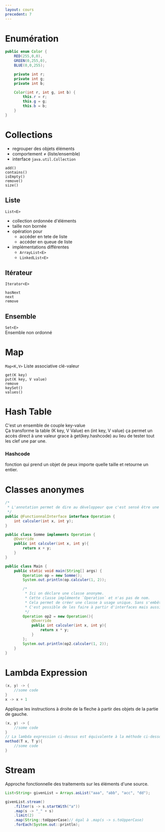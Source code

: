 ```yaml
---
layout: cours
precedent: 7
---
```


# Enumération

```java
public enum Color {
	RED(255,0,0),
	GREEN(0,255,0),
	BLUE(0,0,255);

	private int r;
	private int g;
	private int b;

	Color(int r, int g, int b) {
		this.r = r;
		this.g = g;
		this.b = b;
	}
}
```

# Collections
- regrouper des objets éléments
- comportement ≠ (liste/ensemble)
- interface `java.util.Collection`


```
add()
contains()
isEmpty()
remove()
size()
```


## Liste
`List<E>`
- collection ordonnée d'éléments
- taille non bornée
- opération pour
	- accéder en tete de liste
	- accéder en queue de liste
- implémentations différentes
	- `ArrayList<E>`
	- `LinkedList<E>`

## Itérateur
`Iterator<E>`

```
hasNext
next
remove
```

## Ensemble
`Set<E>`  
Ensemble non ordonné

# Map
`Map<K,V>`
Liste associative clé-valeur

```
get(K key)
put(K key, V value)
remove
keySet()
values()
```

# Hash Table

C'est un ensemble de couple key-value  
Ça transforme la table (K key, V Value) en (int key, V value) ça permet un accès direct à une valeur grace à get(key.hashcode) au lieu de tester tout les clef une par une.

### Hashcode

fonction qui prend un objet de peux importe quelle taille et retourne un entier.

# Classes anonymes
```java
/*
 * L'annotation permet de dire au développeur que c'est sensé être une interface fonctionnelle (utilisé par des classes anonymes)
 */
public @FunctionnalInterface interface Operation {
	int calculer(int x, int y);
}

public class Somme implements Operation {
	@Override
	public int calculer(int x, int y){
		return x + y;
	}
}

public class Main {
	public static void main(String[] args) {
		Operation op = new Somme();
		System.out.println(op.calculer(1, 2));

		/*
		 * Ici on déclare une classe anonyme.
		 * Cette classe implémente `Operation` et n'as pas de nom.
		 * Cela permet de créer une classe à usage unique. Sans s'embêter avec un fichier.
		 * C'est possible de les faire à partir d'interfaces mais aussi de classes abstraites.
		 */
		Operation op2 = new Operation(){
			@Override
			public int calculer(int x, int y){
				return x * y;
			}
		};
		System.out.println(op2.calculer(1, 2));
	}
}
```

# Lambda Expression
```java
(x, y) -> {
	//some code
}
x -> x + 1
```

Applique les instructions à droite de la fleche à partir des objets de la partie de gauche.  
```java
(x, y) -> {
	//some code
}
// La lambda expression ci-dessus est équivalente à la méthode ci-dessous.
method(T x, T y){
	//some code
}
```

# Stream
Approche fonctionnelle des traitements sur les éléments d'une source.  

```java
List<String> givenList = Arrays.asList("aaa", "abb", "acc", "dd");

givenList.stream()
	.filter(s -> s.startWith("a"))
	.map(s -> "_" + s)
	.limit(2)
	.map(String::toUpperCase)// égal à .map(s -> s.toUpperCase)
	.forEach(System.out::println);

```
